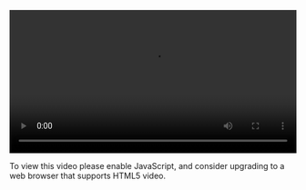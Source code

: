<video controls="" style="width: 100%; display: block;"><source src="http://o86bpj665.bkt.clouddn.com/gulp-flex-res/26-flex-grid.mp4" type="video/mp4"><p>To view this video please enable JavaScript, and consider upgrading to a web browser that supports HTML5 video.</p></video>
